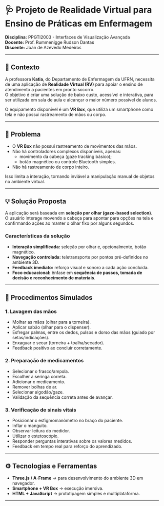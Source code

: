 # 🩺 Projeto de Realidade Virtual para Ensino de Práticas em Enfermagem

**Disciplina:** PPGTI2003 - Interfaces de Visualização Avançada  
**Docente:** Prof. Rummenigge Rudson Dantas  
**Discente:** Joan de Azevedo Medeiros  

---

## 📌 Contexto
A professora **Katia**, do Departamento de Enfermagem da UFRN, necessita de uma aplicação de **Realidade Virtual (RV)** para apoiar o ensino de atendimento a pacientes em pronto socorro.  
O objetivo é criar uma solução de baixo custo, acessível e interativa, para ser utilizada em sala de aula e alcançar o maior número possível de alunos.  

O equipamento disponível é um **VR Box**, que utiliza um smartphone como tela e não possui rastreamento de mãos ou corpo.

---

## 🛑 Problema
- O **VR Box** não possui rastreamento de movimentos das mãos.  
- Não há controladores complexos disponíveis, apenas:
  - movimento da cabeça (gaze tracking básico);  
  - botão magnético ou controle Bluetooth simples.  
- Não há rastreamento de corpo inteiro.  

Isso limita a interação, tornando inviável a manipulação manual de objetos no ambiente virtual.

---

## 💡 Solução Proposta
A aplicação será baseada em **seleção por olhar (gaze-based selection)**.  
O usuário interage movendo a cabeça para apontar para opções na tela e confirmando ações ao manter o olhar fixo por alguns segundos.

### Características da solução
- **Interação simplificada:** seleção por olhar e, opcionalmente, botão magnético.  
- **Navegação controlada:** teletransporte por pontos pré-definidos no ambiente 3D.  
- **Feedback imediato:** reforço visual e sonoro a cada ação concluída.  
- **Foco educacional:** ênfase em **sequência de passos, tomada de decisão e reconhecimento de materiais**.

---

## 🧪 Procedimentos Simulados

### 1. Lavagem das mãos
- Molhar as mãos (olhar para a torneira).  
- Aplicar sabão (olhar para o dispenser).  
- Esfregar palmas, entre os dedos, pulsos e dorso das mãos (guiado por setas/indicações).  
- Enxaguar e secar (torneira + toalha/secador).  
- Feedback positivo ao concluir corretamente.

### 2. Preparação de medicamentos
- Selecionar o frasco/ampola.  
- Escolher a seringa correta.  
- Adicionar o medicamento.  
- Remover bolhas de ar.  
- Selecionar algodão/gaze.  
- Validação da sequência correta antes de avançar.  

### 3. Verificação de sinais vitais
- Posicionar o esfigmomanômetro no braço do paciente.  
- Inflar o manguito.  
- Observar leitura do medidor.  
- Utilizar o estetoscópio.  
- Responder perguntas interativas sobre os valores medidos.  
- Feedback em tempo real para reforço do aprendizado.

---

## ⚙️ Tecnologias e Ferramentas
- **Three.js / A-Frame** → para desenvolvimento do ambiente 3D em navegador.  
- **Smartphone + VR Box** → execução imersiva.  
- **HTML + JavaScript** → prototipagem simples e multiplataforma.  

---

